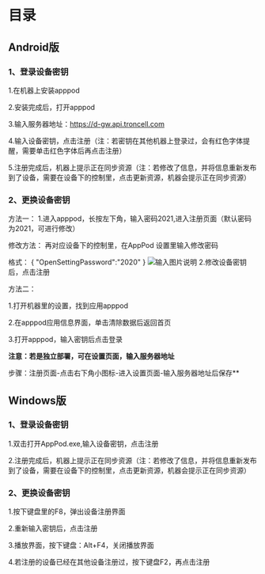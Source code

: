 # 目录

##  **Android版** 

### 1、登录设备密钥

1.在机器上安装apppod

2.安装完成后，打开apppod

3.输入服务器地址：https://d-gw.api.troncell.com

4.输入设备密钥，点击注册（注：若密钥在其他机器上登录过，会有红色字体提醒，需要单击红色字体后再点击注册）

5.注册完成后，机器上提示正在同步资源（注：若修改了信息，并将信息重新发布到了设备，需要在设备下的控制里，点击更新资源，机器会提示正在同步资源）

### 2、更换设备密钥

方法一：
1.进入apppod，长按左下角，输入密码2021,进入注册页面（默认密码为2021，可进行修改）

修改方法：
再对应设备下的控制里，在AppPod 设置里输入修改密码

格式：
{
  "OpenSettingPassword":"2020"
}
![输入图片说明](https://images.gitee.com/uploads/images/2021/0909/103540_25c9a0f3_8867015.png "屏幕截图.png")
2.修改设备密钥后，点击注册

方法二：

1.打开机器里的设置，找到应用apppod

2.在apppod应用信息界面，单击清除数据后返回首页

3.打开apppod，输入密钥后点击登录


 **注意：若是独立部署，可在设置页面，输入服务器地址**

步骤：注册页面-点击右下角小图标-进入设置页面-输入服务器地址后保存** 


## **Windows版** 
### 1、登录设备密钥
1.双击打开AppPod.exe,输入设备密钥，点击注册

2.注册完成后，机器上提示正在同步资源（注：若修改了信息，并将信息重新发布到了设备，需要在设备下的控制里，点击更新资源，机器会提示正在同步资源）

### 2、更换设备密钥
1.按下键盘里的F8，弹出设备注册界面

2.重新输入密钥后，点击注册

3.播放界面，按下键盘：Alt+F4，关闭播放界面

4.若注册的设备已经在其他设备注册过，按下键盘F2，再点击注册


